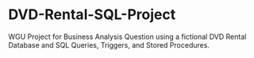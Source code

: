# DVD-Rental-SQL-Project
WGU Project for Business Analysis Question using a fictional DVD Rental Database and SQL Queries, Triggers, and Stored Procedures.
